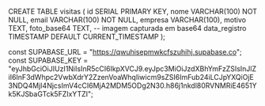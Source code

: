 CREATE TABLE visitas (
  id SERIAL PRIMARY KEY,
  nome VARCHAR(100) NOT NULL,
  email VARCHAR(100) NOT NULL,
  empresa VARCHAR(100),
  motivo TEXT,
  foto_base64 TEXT, -- imagem capturada em base64
  data_registro TIMESTAMP DEFAULT CURRENT_TIMESTAMP
);

const SUPABASE_URL = "https://qwuhisepmwkcfszuhihj.supabase.co";
const SUPABASE_KEY = "eyJhbGciOiJIUzI1NiIsInR5cCI6IkpXVCJ9.eyJpc3MiOiJzdXBhYmFzZSIsInJlZiI6InF3dWhpc2VwbXdrY2ZzenVoaWhqIiwicm9sZSI6ImFub24iLCJpYXQiOjE3NDQ4MjI4NjcsImV4cCI6MjA2MDM5ODg2N30.h86j1nkdl80RVNMRiE4651Yk5KJSbaGTck5FZIxYTZI";
